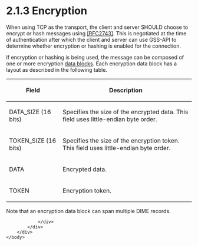 <html dir="LTR" xmlns:mshelp="http://msdn.microsoft.com/mshelp" xmlns:ddue="http://ddue.schemas.microsoft.com/authoring/2003/5" xmlns:xlink="http://www.w3.org/1999/xlink" xmlns:tool="http://www.microsoft.com/tooltip">
    <head>
        <meta http-equiv="Content-Type" content="text/html; CHARSET=utf-8"></meta>
        <meta name="save" content="history"></meta>
        <title>2.1.3 Encryption</title>
        <xml>
            <mshelp:toctitle title="2.1.3 Encryption"></mshelp:toctitle>
            <mshelp:rltitle title="[MS-SSAS]: Encryption"></mshelp:rltitle>
            <mshelp:keyword index="A" term="be97878a-81ba-46cc-bde1-0d2548cd7e05"></mshelp:keyword>
            <mshelp:attr name="DCSext.ContentType" value="open specification"></mshelp:attr>
            <mshelp:attr name="AssetID" value="be97878a-81ba-46cc-bde1-0d2548cd7e05"></mshelp:attr>
            <mshelp:attr name="TopicType" value="kbRef"></mshelp:attr>
            <mshelp:attr name="DCSext.Title" value="[MS-SSAS]: Encryption" />
        </xml>
    </head>
    <body>
        <div id="header">
            <h1 class="heading">2.1.3 Encryption</h1>
        </div>
        <div id="mainSection">
            <div id="mainBody">
                <div id="allHistory" class="saveHistory"></div>
                <div id="sectionSection0" class="section" name="collapseableSection">
                    

<p>When using TCP as the transport, the client and server
SHOULD choose to encrypt or hash messages using <a href="https://go.microsoft.com/fwlink/?LinkId=90378">[RFC2743]</a>. This is
negotiated at the time of authentication after which the client and server can
use GSS-API to determine whether encryption or hashing is enabled for the
connection.</p>

<p>If encryption or hashing is being used, the message can be
composed of one or more encryption <a href="8676f5ce-62d4-4244-a326-634bfed4aba4.html#gt_5730e966-96d3-404f-a42a-ba9b8380beb3">data blocks</a>. Each
encryption data block has a layout as described in the following table.</p>

<table>
 <thead>
  <tr>
   <th>
   <p>Field</p>
   </th>
   <th>
   <p>Description</p>
   </th>
  </tr>
 </thead>
 <tr>
  <td>
  <p>DATA_SIZE (16 bits)</p>
  </td>
  <td>
  <p>Specifies the size of the encrypted data. This field
  uses little-endian byte order.</p>
  </td>
 </tr>
 <tr>
  <td>
  <p>TOKEN_SIZE (16 bits)</p>
  </td>
  <td>
  <p>Specifies the size of the encryption token. This field
  uses little-endian byte order.</p>
  </td>
 </tr>
 <tr>
  <td>
  <p>DATA</p>
  </td>
  <td>
  <p>Encrypted data.</p>
  </td>
 </tr>
 <tr>
  <td>
  <p>TOKEN</p>
  </td>
  <td>
  <p>Encryption token.</p>
  </td>
 </tr>
</table>

<p>Note that an encryption data block can span multiple DIME
records.</p>


                </div>
            </div>
        </div>
    </body>
</html>